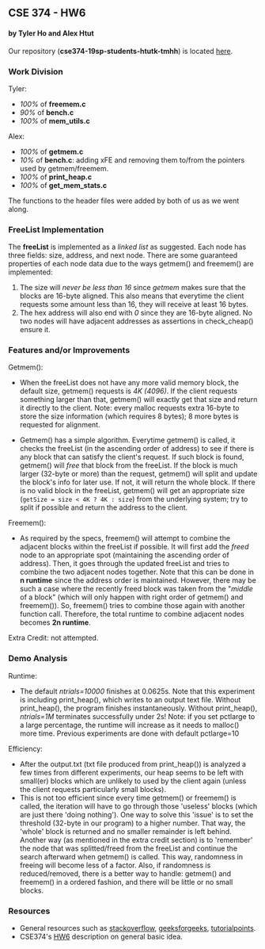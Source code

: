 ## CSE 374 - HW6
#### by Tyler Ho and Alex Htut

Our repository (**cse374-19sp-students-htutk-tmhh**) is located [here](https://gitlab.cs.washington.edu/cse734-19sp-students/cse374-19sp-students-htutk-tmhh).

### Work Division
Tyler:
  - _100%_ of **freemem.c**
  - _90%_ of **bench.c**
  - _100%_ of **mem_utils.c**

Alex:
  - _100%_ of **getmem.c**
  - _10%_ of **bench.c**: adding xFE and removing them to/from the pointers used by getmem/freemem.
  - _100%_ of **print_heap.c**
  - _100%_ of **get_mem_stats.c**
 
The functions to the header files were added by both of us as we went along.

### FreeList Implementation
The **freeList** is implemented as a _linked_ _list_ as suggested. Each node has three fields: size, address, and next node.
There are some guaranteed properties of each node data due to the ways getmem() and freemem() are implemented:
1. The size will _never be less than 16_ since _getmem_ makes sure that the blocks are 16-byte aligned. 
This also means that everytime the client requests some amount less than 16, they will receive at least 16 bytes.
2. The hex address will also end with _0_ since they are 16-byte aligned.
No two nodes will have adjacent addresses as assertions in check_cheap() ensure it.

### Features and/or Improvements
Getmem():
- When the freeList does not have any more valid memory block, the default size, getmem() requests is _4K (4096)_.
If the client requests something larger than that, getmem() will exactly get that size and return it directly to the client.
Note: every malloc requests extra 16-byte to store the size information (which requires 8 bytes); 8 more bytes is requested for alignment.

- Getmem() has a simple algorithm. Everytime getmem() is called, it checks the freeList (in the ascending order of address) to see if there is any block that can satisfy the client's request.
If such block is found, getmem() will _free_ that block from the freeList. If the block is much larger (32-byte or more) than the request, getmem() will split and update the block's info for later use. If not, it will return the whole block.
If there is no valid block in the freeList, getmem() will get an appropriate size (`getSize = size < 4K ? 4K : size`) from the underlying system; try to split if possible and return the address to the client.

Freemem():
- As required by the specs, freemem() will attempt to combine the adjacent blocks within the freeList if possible.
It will first add the _freed_ node to an appropriate spot (maintaining the ascending order of address).
Then, it goes through the updated freeList and tries to combine the two adjacent nodes together. Note that this can be done in **n runtime** since the address order is maintained.
However, there may be such a case where the recently freed block was taken from the "_middle_ of a block" (which will only happen with right order of getmem() and freemem()). So, freemem() tries to combine those again with another function call.
Therefore, the total runtime to combine adjacent nodes becomes **2n runtime**.

Extra Credit: not attempted.

### Demo Analysis 
Runtime:
- The default _ntrials=10000_ finishes at 0.0625s. Note that this experiment is including print_heap(), which writes to an output text file. Without print_heap(), the program finishes instantaneously.
Without print_heap(), _ntrials=1M_ terminates successfully under 2s!
Note: if you set pctlarge to a large percentage, the runtime will increase as it needs to malloc() more time. Previous experiments are done with default pctlarge=10

Efficiency:
- After the output.txt (txt file produced from print_heap()) is analyzed a few times from different experiments, our heap seems to be left with small(er) blocks which are unlikely to used by the client again (unless the client requests particularly small blocks).
- This is not too efficient since every time getmem() or freemem() is called, the iteration will have to go through those 'useless' blocks (which are just there 'doing nothing').
One way to solve this 'issue' is to set the threshold (32-byte in our program) to a higher number. That way, the 'whole' block is returned and no smaller remainder is left behind.
Another way (as mentioned in the extra credit section) is to 'remember' the node that was splitted/freed from the freeList and continue the search afterward when getmem() is called. This way, randomness in freeing will become less of a factor.
Also, if randomness is reduced/removed, there is a better way to handle: getmem() and freemem() in a ordered fashion, and there will be little or no small blocks.

### Resources
- General resources such as [stackoverflow](https://stackoverflow.com), [geeksforgeeks](https://www.geeksforgeeks.org/), [tutorialpoints](https://www.tutorialspoint.com/).
- CSE374's [HW6](https://courses.cs.washington.edu/courses/cse374/19sp/homework/hw6.html) description on general basic idea.

